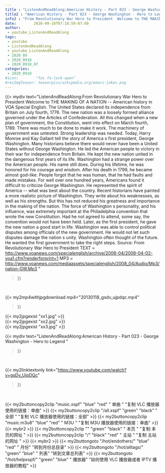```yaml
---
title : "ListenAndReadAlong:American History - Part 023 - George Washington - Hero to Legend "
title2 : "American History - Part 023 - George Washington - Hero to Legend "
info2 : "From Revolutionary War Hero to President  Welcome to THE MAKING OF A NATION -- American history in VOA Special English. The United States declared its independence from Britain on July fourth, 1776. The new nation was a loosely formed alliance governed under the Articles of Confederation. All this changed when a new plan of government, the Constitution, went into effect on March fourth, 1789. There was much to be done to make it work. The machinery of government was untested. Strong leadership was needed. Today, Harry Monroe and Kay Gallant tell the story of America s first president, George Washington. Many historians believe there would never have been a United States without George Washington. He led the American people to victory in their war for independence from Britain. He kept the new nation united in the dangerous first years of its life. Washington had a strange power over the American people. His name still does. During his lifetime, he was honored for his courage and wisdom. After his death in 1799, he became almost god-like. People forgot that he was human, that he had faults and made mistakes. For well over one hundred years, Americans found it difficult to criticize George Washington. He represented the spirit of America -- what was best about the country. Recent historians have painted a more realistic picture of Washington. They write about his weaknesses, as well as his strengths. But this has not reduced his greatness and importance in the making of the nation. The force of Washington s personality, and his influence, was extremely important at the Philadelphia convention that wrote the new Constitution. Had he not agreed to attend, some say, the convention would not have been held. Later, as the first president, he gave the new nation a good start in life. Washington was able to control political disputes among officials of the new government. He would not let such disputes damage the nation s unity. Washington often thought of the future. He wanted the first government to take the right steps. Source: From Revolutionary War Hero to President TEXT = http://www.voanews.com/specialenglish/archive/2008-04/2008-04-02-voa1.cfm?renderforprint=1 MP3 = http://www.voanews.com/mediaassets/specialenglish/2008_04/Audio/Mp3/nation-GW.Mp3 "
date:        2020-09-18T07:18:59-07:00
author:
 - youtube_ListenAndReadAlong
tags:
 - youtube
 - ListenAndReadAlong
 - youtube_ListenAndReadAlong
 - 2020_09
 - 2020_0918
 - 2020_0918_07
categories:
 - 2020_0918
#icon:        "fas fa-lock-open"
#resImgTeaser: teaserpics/wikipedia.org/emacs-jokes.png
---
```


{{< mydiv text="ListenAndReadAlong:From Revolutionary War Hero to President  Welcome to THE MAKING OF A NATION -- American history in VOA Special English. The United States declared its independence from Britain on July fourth, 1776. The new nation was a loosely formed alliance governed under the Articles of Confederation. All this changed when a new plan of government, the Constitution, went into effect on March fourth, 1789. There was much to be done to make it work. The machinery of government was untested. Strong leadership was needed. Today, Harry Monroe and Kay Gallant tell the story of America s first president, George Washington. Many historians believe there would never have been a United States without George Washington. He led the American people to victory in their war for independence from Britain. He kept the new nation united in the dangerous first years of its life. Washington had a strange power over the American people. His name still does. During his lifetime, he was honored for his courage and wisdom. After his death in 1799, he became almost god-like. People forgot that he was human, that he had faults and made mistakes. For well over one hundred years, Americans found it difficult to criticize George Washington. He represented the spirit of America -- what was best about the country. Recent historians have painted a more realistic picture of Washington. They write about his weaknesses, as well as his strengths. But this has not reduced his greatness and importance in the making of the nation. The force of Washington s personality, and his influence, was extremely important at the Philadelphia convention that wrote the new Constitution. Had he not agreed to attend, some say, the convention would not have been held. Later, as the first president, he gave the new nation a good start in life. Washington was able to control political disputes among officials of the new government. He would not let such disputes damage the nation s unity. Washington often thought of the future. He wanted the first government to take the right steps. Source: From Revolutionary War Hero to President TEXT = http://www.voanews.com/specialenglish/archive/2008-04/2008-04-02-voa1.cfm?renderforprint=1 MP3 = http://www.voanews.com/mediaassets/specialenglish/2008_04/Audio/Mp3/nation-GW.Mp3 "
>}}
<br>


{{< my2mp4withjpgdownload mp4="20130118_gsdv_ujpdqc.mp4"
>}}

{{< my2jpgexist "xx1.jpg" >}}<br>
{{< my2jpgexist "xx2.jpg" >}}<br>
{{< my2jpgexist "xx3.jpg" >}}<br>



{{< mydiv text="ListenAndReadAlong:American History - Part 023 - George Washington - Hero to Legend "
>}}
<br>

{{< my2linktextonly link="https://www.youtube.com/watch?v=gsDv_UjpDQc"
>}}


<br>

{{< my2buttoncopy2clip "music.xspf"        "blue"   "red"    " 单曲 "  "复制 VLC 播放器使用的链接：单曲" >}} {{< my2buttoncopy2clip "/all.xspf"         "green"  "black"  " 全部 "  "复制 VLC 播放器使用的链接：全部" >}} {{< my2buttoncopy2clip "music.m3u8"        "blue"   "red"    " M3U  "    "复制 M3U 播放器使用的链接：单曲" >}} {{< mybr2 >}} {{< my2buttoncopy2clip ""                  "green"  "black"  " 本页 "    "复制 本页的网址 " >}} {{< my2buttoncopy2clip "/"                 "black"  "red"    " 主站 "    "复制 主站的网址 " >}} {{< mybr2 >}} {{< my2buttongoto      "/hot/endothers/"   "blue"   "red"    " 月份"   "转到月份总目录" >}} {{< my2buttongoto      "/hot/alltags/"     "green"  "blue"   " 列表"   "转到文章总列表" >}} {{< my2buttongoto      "/hot/helpxspf/"    "green"  "blue"   " 播放器" "如何使用 VLC 播放器或者 IPTV 播放器的教程" >}} 
